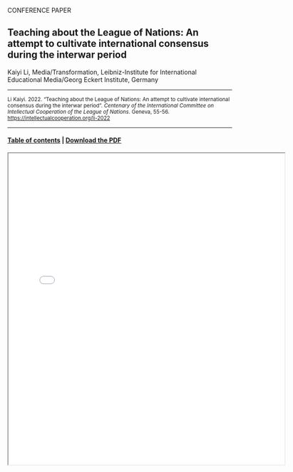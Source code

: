 CONFERENCE PAPER

## Teaching about the League of Nations: An attempt to cultivate international consensus during the interwar period

Kaiyi Li, Media/Transformation, Leibniz-Institute for International Educational Media/Georg Eckert Institute, Germany

<hr>

<small>Li Kaiyi. 2022. “Teaching about the League of Nations: An attempt to cultivate international consensus during the interwar period”. _Centenary of the International Committee on Intellectual Cooperation of the League of Nations_. Geneva, 55-56. https://intellectualcooperation.org/li-2022</small>

<hr>

#### [Table of contents](url) |  [Download the PDF](url) 

<iframe src="files/" width="620px" height="700px">

  
  
